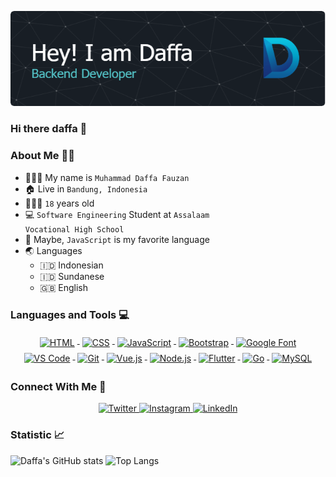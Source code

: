 ![logo](https://github.com/muhammaddaffafauzan/muhammaddaffafauzan/blob/main/github-header-image.png)

### Hi there daffa 👋

### About Me 👨🏻

- 👨🏻‍💼 My name is <code>Muhammad Daffa Fauzan</code>
- 🏠 Live in <code>Bandung, Indonesia</code>
- 🧍🏻‍♂️ <code>18</code> years old
- 💻 <code>Software Engineering</code> Student at <code>Assalaam Vocational High School</code>
- 🌟 Maybe, <code>JavaScript</code> is my favorite language 
- 🌏 Languages
  - 🇮🇩 Indonesian
  - 🇮🇩 Sundanese
  - 🇬🇧 English

### Languages and Tools 💻

<p align="center">
  <!-- HTML -->
  <a href="https://html.spec.whatwg.org/" rel="nofollow">
    <img src="https://www.w3.org/html/logo/downloads/HTML5_Logo_512.png" alt="HTML" height="40" style="vertical-align:top; margin:4px">
  </a>
 
  <!-- CSS -->
  <a href="https://www.w3.org/TR/CSS/#css" rel="nofollow">
    <img src="https://seeklogo.com/images/C/css3-logo-8724075274-seeklogo.com.png" alt="CSS" height="40" style="vertical-align:top; margin:4px">
  </a>

  <!-- JavaScript -->
  <a href="https://www.javascript.com/" rel="nofollow">
    <img src="https://upload.wikimedia.org/wikipedia/commons/6/6a/JavaScript-logo.png" alt="JavaScript" height="40" style="vertical-align:top; margin:4px"> 
  </a>
  
  <!-- Bootstrap -->
  <a href="https://getbootstrap.com/" rel="nofollow"> 
    <img src="https://upload.wikimedia.org/wikipedia/commons/thumb/b/b2/Bootstrap_logo.svg/800px-Bootstrap_logo.svg.png" alt="Bootstrap" height="40" style="vertical-align:top; margin:4px"> 
  </a>
  
  <!-- Google cloud -->
  <a href="https://cloud.google.com/free/?utm_source=google&utm_medium=cpc&utm_campaign=japac-ID-all-id-dr-BKWS-all-super-trial-EXA-dr-1605216&utm_content=text-ad-none-none-DEV_c-CRE_664989825089-ADGP_Hybrid+%7C+BKWS+-+EXA+%7C+Txt+-GCP-General-core+brand-main-KWID_43700077139981279-kwd-6458750523&userloc_9119915-network_g&utm_term=KW_google+cloud&gad_source=1&gclid=CjwKCAjw88yxBhBWEiwA7cm6pUgGe3QD93MTvOfiCn5-M4X25KoyIM94REgCkdjTRVCISyRj_on8ORoCTyYQAvD_BwE&gclsrc=aw.ds&hl=id" rel="nofollow"> 
    <img src="https://static-00.iconduck.com/assets.00/google-cloud-icon-2048x1646-7admxejz.png" alt="Google Font" height="40" style="vertical-align:top; margin:4px">
  </a>
 
  <!-- VS Code -->
  <a href="https://code.visualstudio.com/" rel="nofollow"> 
    <img src="https://upload.wikimedia.org/wikipedia/commons/thumb/9/9a/Visual_Studio_Code_1.35_icon.svg/800px-Visual_Studio_Code_1.35_icon.svg.png" alt="VS Code" height="40" style="vertical-align:top; margin:4px"> 
  </a>

  <!-- Git -->
  <a href="https://git-scm.com/" rel="nofollow"> 
    <img src="https://git-scm.com/images/logos/downloads/Git-Icon-1788C.png" alt="Git" height="40" style="vertical-align:top; margin:4px">
  </a>

  <!-- Vue.js -->
  <a href="https://www.vue.js.co.id/" rel="nofollow"> 
    <img src="https://upload.wikimedia.org/wikipedia/commons/thumb/9/95/Vue.js_Logo_2.svg/1184px-Vue.js_Logo_2.svg.png" alt="Vue.js" height="45" style="vertical-align:top; margin:4px">
  </a>

  <!-- Node.js -->
  <a href="https://nodejs.org/id" rel="nofollow"> 
    <img src="https://cdn.freebiesupply.com/logos/large/2x/nodejs-1-logo-png-transparent.png" alt="Node.js" height="45" style="vertical-align:top; margin:4px">
  </a>

  <!-- Flutter -->
  <a href="https://flutter.dev/" rel="nofollow"> 
    <img src="https://cdn.iconscout.com/icon/free/png-256/free-flutter-2038877-1720090.png?f=webp" alt="Flutter" height="45" style="vertical-align:top; margin:4px">
  </a>

  <!-- Go -->
  <a href="https://go.dev/" rel="nofollow"> 
    <img src="https://go.dev/blog/go-brand/Go-Logo/PNG/Go-Logo_Blue.png" alt="Go" height="45" style="vertical-align:top; margin:4px">
  </a>

  <!-- MySQL -->
  <a href="https://www.mysql.com/" rel="nofollow"> 
    <img src="https://upload.wikimedia.org/wikipedia/labs/8/8e/Mysql_logo.png" alt="MySQL" height="45" style="vertical-align:top; margin:4px">
  </a>
</p>

### Connect With Me :handshake:

<p align="center">
  <a href="https://twitter.com/daffafznnn" rel="nofollow">
    <img src="https://img.shields.io/badge/Twitter-1DA1F2?style=for-the-badge&logo=twitter&logoColor=white" alt="Twitter" />
  </a>
  <a href="https://instagram.com/daffafznnn_/" rel="nofollow">
    <img src="https://img.shields.io/badge/Instagram-E4405F?style=for-the-badge&logo=instagram&logoColor=white" alt="Instagram" />
  </a>
 <a href="https://www.linkedin.com/in/muhammad-daffa-fauzan-b0219a2a1/" rel="nofollow">
    <img src="https://img.shields.io/badge/LinkedIn-0077B5?style=for-the-badge&logo=linkedin&logoColor=white" alt="LinkedIn" />
  </a>
</p>

### Statistic :chart_with_upwards_trend:

![Daffa's GitHub stats](https://github-readme-stats.vercel.app/api?username=muhammaddaffafauzan&show_icons=true&theme=tokyonight)
![Top Langs](https://github-readme-stats.vercel.app/api/top-langs/?username=muhammaddaffafauzan&layout=compact&theme=tokyonight)
